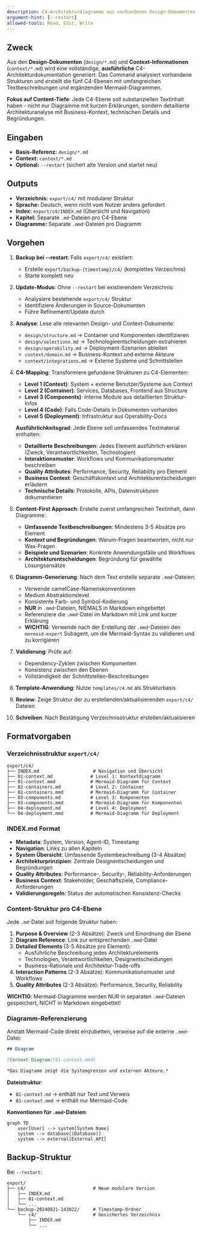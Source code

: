 ```yaml
---
description: C4-Architekturdiagramme aus vorhandenen Design-Dokumenten generieren
argument-hint: [--restart]
allowed-tools: Read, Edit, Write
---
```


## Zweck
Aus den **Design-Dokumenten** (`design/*.md`) und **Context-Informationen** (`context/*.md`) wird eine vollständige, **ausführliche** C4-Architekturdokumentation generiert. Das Command analysiert vorhandene Strukturen und erstellt die fünf C4-Ebenen mit umfangreichen Textbeschreibungen und ergänzenden Mermaid-Diagrammen.

**Fokus auf Content-Tiefe**: Jede C4-Ebene soll substanziellen Textinhalt haben - nicht nur Diagramme mit kurzen Erklärungen, sondern detaillierte Architekturanalyse mit Business-Kontext, technischen Details und Begründungen.

## Eingaben
- **Basis-Referenz:** `design/*.md`
- **Context:** `context/*.md`
- **Optional:** `--restart` (sichert alte Version und startet neu)

## Outputs
- **Verzeichnis:** `export/c4/` mit modularer Struktur
- **Sprache:** Deutsch, wenn nicht vom Nutzer anders gefordert
- **Index:** `export/c4/INDEX.md` (Übersicht und Navigation)
- **Kapitel:** Separate `.md`-Dateien pro C4-Ebene
- **Diagramme:** Separate `.mmd`-Dateien pro Diagramm

## Vorgehen
1) **Backup bei --restart**: Falls `export/c4/` existiert:
   - Erstelle `export/backup-{timestamp}/c4/` (komplettes Verzeichnis)
   - Starte komplett neu

2) **Update-Modus**: Ohne `--restart` bei existierendem Verzeichnis:
   - Analysiere bestehende `export/c4/` Struktur
   - Identifiziere Änderungen in Source-Dokumenten
   - Führe Refinement/Update durch

3) **Analyse**: Lese alle relevanten Design- und Context-Dokumente:
   - `design/structure.md` → Container und Komponenten identifizieren
   - `design/selections.md` → Technologieentscheidungen extrahieren  
   - `design/operability.md` → Deployment-Szenarien ableiten
   - `context/domain.md` → Business-Kontext und externe Akteure
   - `context/integrations.md` → Externe Systeme und Schnittstellen

4) **C4-Mapping**: Transformiere gefundene Strukturen zu C4-Elementen:
   - **Level 1 (Context)**: System + externe Benutzer/Systeme aus Context
   - **Level 2 (Container)**: Services, Databases, Frontend aus Structure
   - **Level 3 (Components)**: Interne Module aus detaillierten Struktur-Infos
   - **Level 4 (Code)**: Falls Code-Details in Dokumenten vorhanden
   - **Level 5 (Deployment)**: Infrastruktur aus Operability-Docs

   **Ausführlichkeitsgrad**: Jede Ebene soll umfassendes Textmaterial enthalten:
   - **Detaillierte Beschreibungen**: Jedes Element ausführlich erklären (Zweck, Verantwortlichkeiten, Technologien)
   - **Interaktionsmuster**: Workflows und Kommunikationsmuster beschreiben  
   - **Quality Attributes**: Performance, Security, Reliability pro Element
   - **Business Context**: Geschäftskontext und Architekturentscheidungen erläutern
   - **Technische Details**: Protokolle, APIs, Datenstrukturen dokumentieren

5) **Content-First Approach**: Erstelle zuerst umfangreichen Textinhalt, dann Diagramme:
   - **Umfassende Textbeschreibungen**: Mindestens 3-5 Absätze pro Element
   - **Kontext und Begründungen**: Warum-Fragen beantworten, nicht nur Was-Fragen
   - **Beispiele und Szenarien**: Konkrete Anwendungsfälle und Workflows
   - **Architekturentscheidungen**: Begründung für gewählte Lösungsansätze

6) **Diagramm-Generierung**: Nach dem Text erstelle separate `.mmd`-Dateien:
   - Verwende camelCase-Namenskonventionen  
   - Medium Abstraktionslevel
   - Konsistente Farb- und Symbol-Kodierung
   - **NUR** in `.mmd`-Dateien, NIEMALS in Markdown eingebettet
   - Referenziere die `.mmd`-Datei im Markdown mit Link und kurzer Erklärung
   - **WICHTIG**: Verwende nach der Erstellung der `.mmd`-Dateien den `mermaid-expert` Subagent, um die Mermaid-Syntax zu validieren und zu korrigieren

7) **Validierung**: Prüfe auf:
   - Dependency-Zyklen zwischen Komponenten
   - Konsistenz zwischen den Ebenen
   - Vollständigkeit der Schnittstellen-Beschreibungen

8) **Template-Anwendung**: Nutze `templates/c4.md` als Strukturbasis

9) **Review**: Zeige Struktur der zu erstellenden/aktualisierenden `export/c4/` Dateien

10) **Schreiben**: Nach Bestätigung Verzeichnisstruktur erstellen/aktualisieren

## Formatvorgaben
### Verzeichnisstruktur `export/c4/`
```
export/c4/
├── INDEX.md                    # Navigation und Übersicht
├── 01-context.md              # Level 1: Kontextdiagramm
├── 01-context.mmd             # Mermaid-Diagramm für Context
├── 02-containers.md           # Level 2: Container
├── 02-containers.mmd          # Mermaid-Diagramm für Container
├── 03-components.md           # Level 3: Komponenten
├── 03-components.mmd          # Mermaid-Diagramm für Komponenten
├── 04-deployment.md           # Level 4: Deployment
└── 04-deployment.mmd          # Mermaid-Diagramm für Deployment
```

### INDEX.md Format
- **Metadata**: System, Version, Agent-ID, Timestamp
- **Navigation**: Links zu allen Kapiteln
- **System Übersicht**: Umfassende Systembeschreibung (3-4 Absätze)
- **Architekturprinzipien**: Zentrale Designentscheidungen und Begründungen
- **Quality Attributes**: Performance-, Security-, Reliability-Anforderungen
- **Business Context**: Stakeholder, Geschäftsziele, Compliance-Anforderungen
- **Validierungsregeln**: Status der automatischen Konsistenz-Checks

### Content-Struktur pro C4-Ebene
Jede `.md`-Datei soll folgende Struktur haben:

1. **Purpose & Overview** (2-3 Absätze): Zweck und Einordnung der Ebene
2. **Diagram Reference**: Link zur entsprechenden `.mmd`-Datei
3. **Detailed Elements** (3-5 Absätze pro Element): 
   - Ausführliche Beschreibung jedes Architekturelements
   - Technologien, Verantwortlichkeiten, Designentscheidungen
   - Business-Rationale und Architektur-Trade-offs
4. **Interaction Patterns** (2-3 Absätze): Kommunikationsmuster und Workflows
5. **Quality Attributes** (2-3 Absätze): Performance, Security, Reliability

**WICHTIG**: Mermaid-Diagramme werden NUR in separaten `.mmd`-Dateien gespeichert, NICHT in Markdown eingebettet!

### Diagramm-Referenzierung
Anstatt Mermaid-Code direkt einzubetten, verweise auf die externe `.mmd`-Datei:

```markdown
## Diagram

[Context Diagram](01-context.mmd)

*Das Diagramm zeigt die Systemgrenzen und externen Akteure.*
```

**Dateistruktur**:
- `01-context.md` → enthält nur Text und Verweis
- `01-context.mmd` → enthält nur Mermaid-Code

**Konventionen für `.mmd`-Dateien**:
```
graph TD
    user[User] --> system[System Name]
    system --> database[(Database)]
    system --> external[External API]
```

## Backup-Struktur
Bei `--restart`:
```
export/
├── c4/                         # Neue modulare Version
│   ├── INDEX.md
│   ├── 01-context.md
│   └── ...
└── backup-20240821-143022/     # Timestamp-Ordner
    └── c4/                     # Gesichertes Verzeichnis
        ├── INDEX.md
        └── ...
```
